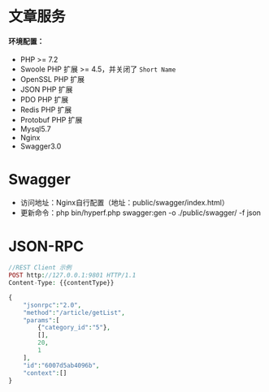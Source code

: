 # 文章服务

#### 环境配置：

- PHP >= 7.2
- Swoole PHP 扩展 >= 4.5，并关闭了 `Short Name`
- OpenSSL PHP 扩展
- JSON PHP 扩展
- PDO PHP 扩展
- Redis PHP 扩展
- Protobuf PHP 扩展
- Mysql5.7
- Nginx
- Swagger3.0

# Swagger

- 访问地址：Nginx自行配置（地址：public/swagger/index.html）
- 更新命令：php bin/hyperf.php swagger:gen -o ./public/swagger/ -f json

# JSON-RPC

``` php
//REST Client 示例
POST http://127.0.0.1:9801 HTTP/1.1
Content-Type: {{contentType}}

{
    "jsonrpc":"2.0",
    "method":"/article/getList",
    "params":[
        {"category_id":"5"},
        [],
        20,
        1
    ],
    "id":"6007d5ab4096b",
    "context":[]
}
```